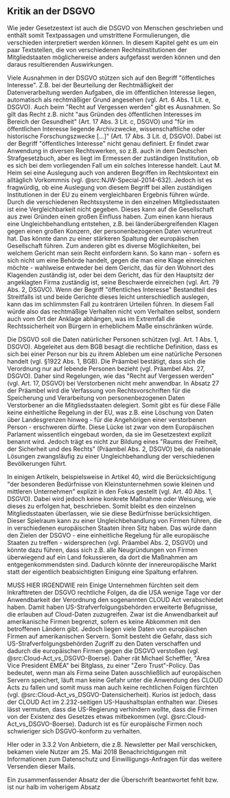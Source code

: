## Kritik an der DSGVO

Wie jeder Gesetzestext ist auch die DSGVO von Menschen geschrieben und enthält somit Textpassagen  und umstrittene Formulierungen, die verschieden interpretiert werden können. In diesem Kapitel geht es um ein paar Textstellen, die von verschiedenen Rechtsinstitutionen der Mitgliedstaaten möglicherweise anders aufgefasst werden können und den daraus resultierenden Auswirkungen.

Viele Ausnahmen in der DSGVO stützen sich auf den Begriff "öffentliches Interesse". Z.B. bei der Beurteilung der Rechtmäßigkeit der Datenverarbeitung werden Aufgaben, die im öffentlichen Interesse liegen, automatisch als rechtmäßiger Grund angesehen (vgl. Art. 6 Abs. 1 Lit. e, DSGVO). Auch beim "Recht auf Vergessen werden" gibt es Ausnahmen. So gilt das Recht z.B. nicht "aus Gründen des öffentlichen Interesses im Bereich der Gesundheit" (Art. 17 Abs. 3 Lit. c, DSGVO) und "für im öffentlichen Interesse liegende Archivzwecke, wissenschaftliche oder historische Forschungszwecke [...]" (Art. 17 Abs. 3 Lit. d, DSGVO). Dabei ist der Begriff "öffentliches Interesse" nicht genau definiert. Er findet zwar Anwendung in diversen Rechtswerken, so z.B. auch in dem Deutschen Strafgesetzbuch, aber es liegt im Ermessen der zuständigen Institution, ob es sich bei dem vorliegenden Fall um ein solches Interesse handelt. Laut M. Heim sei eine Auslegung auch von anderen Begriffen im Rechtskontext ein alltäglich Vorkommnis (vgl. @src:NJW-Special-2014-632). Jedoch ist es fragwürdig, ob eine Auslegung von diesem Begriff bei allen zuständigen Institutionen in der EU zu einem vergleichbaren Ergebnis führen würde. Durch die verschiedenen Rechtssysteme in den einzelnen Mitgliedsstaaten ist eine Vergleichbarkeit nicht gegeben. Dieses kann auf die Gesellschaft aus zwei Gründen einen großen Einfluss haben. Zum einen kann hieraus eine Ungleichbehandlung entstehen, z.B. bei länderübergreifenden Klagen gegen einen großen Konzern, der personenbezogenen Daten veruntreut hat. Das könnte dann zu einer stärkeren Spaltung der europäischen Gesellschaft führen. Zum anderen gibt es diverse Möglichkeiten, bei welchem Gericht man sein Recht einfordern kann. So kann man - sofern es sich nicht um eine Behörde handelt, gegen die man eine Klage einreichen möchte - wahlweise entweder bei dem Gericht, das für den Wohnort des Klagenden zuständig ist, oder bei dem Gericht, das für den Hauptsitz der angeklagten Firma zuständig ist, seine Beschwerde einreichen (vgl. Art. 79 Abs. 2, DSGVO). Wenn der Begriff "öffentliches Interesse" Bestandteil des Streitfalls ist und beide Gerichte dieses leicht unterschiedlich auslegen, kann das im schlimmsten Fall zu konträren Urteilen führen. In diesem Fall würde also das rechtmäßige Verhalten nicht vom Verhalten selbst, sondern auch vom Ort der Anklage abhängen, was im Extremfall die Rechtssicherheit von Bürgern in erheblichem Maße einschränken würde.

Die DSGVO soll die Daten natürlicher Personen schützen (vgl. Art. 1 Abs. 1, DSGVO). Abgeleitet aus dem BGB besagt die rechtliche Definition, dass es sich bei einer Person nur bis zu ihrem Ableben um eine natürliche Personen handelt (vgl. §1922 Abs. 1, BGB). Die Präambel bestätigt, dass sich die Verordnung nur auf lebende Personen bezieht (vgl. Präambel Abs. 27, DSGVO). Daher sind Regelungen, wie das "Recht auf Vergessen werden" (vgl. Art. 17, DSGVO) bei Verstorbenen nicht mehr anwendbar. In Absatz 27 der Präambel wird die Verfassung von Rechtsvorschriften für die Speicherung und Verarbeitung von personenbezogenen Daten Verstorbener an die Mitgliedsstaaten delegiert. Somit gibt es für diese Fälle keine einheitliche Regelung in der EU, was z.B. eine Löschung von Daten über Landesgrenzen hinweg - für die Angehörigen einer verstorbenen Person - erschweren dürfte. Diese Lücke ist zwar von dem Europäischen Parlament wissentlich eingebaut worden, da sie im Gesetzestext explizit benannt wird. Jedoch trägt es nicht zur Bildung eines "Raums der Freiheit, der Sicherheit und des Rechts" (Präambel Abs. 2, DSGVO) bei, da nationale Lösungen zwangsläufig zu einer Ungleichbehandlung der verschiedenen Bevölkerungen führt.

In einigen Artikeln, beispielsweise in Artikel 40, wird die Berücksichtigung "der besonderen Bedürfnisse von Kleinstunternehmen sowie kleinen und mittleren Unternehmen" explizit in den Fokus gestellt (vgl. Art. 40 Abs. 1, DSGVO). Dabei wird jedoch keine konkrete Maßnahme oder Weisung, wie dieses zu erfolgen hat, beschrieben. Somit bleibt es den einzelnen Mitgliedsstaaten überlassen, wie sie diese Bedürfnisse berücksichtigen. Dieser Spielraum kann zu einer Ungleichbehandlung von Firmen führen, die in verschiedenen europäischen Staaten ihren Sitz haben. Das würde dann den Zielen der DSGVO - eine einheitliche Regelung für alle europäische Staaten zu treffen - widersprechen (vgl. Präambel Abs. 2, DSGVO) und könnte dazu führen, dass sich z.B. alle Neugründungen von Firmen überwiegend auf ein Land fokussieren, da dort die Maßnahmen am entgegenkommendsten sind. Dadurch könnte der innereuropäische Markt statt der eigentlich beabsichtigten Einigung eine Spaltung erfahren.


MUSS HIER IRGENDWIE rein
Einige Unternehmen fürchten seit dem Inkrafttreten der DSGVO rechtliche Folgen, da die USA wenige Tage vor der Anwendbarkeit der Verordnung den sogenannten CLOUD Act verabschiedet haben. Damit haben US-Strafverfolgungsbehörden erweiterte Befugnisse, die erlauben auf Cloud-Daten zuzugreifen. Zwar ist die Anwendbarkeit auf amerikanische Firmen begrenzt, sofern es keine Abkommen mit den betroffenen Ländern gibt. Jedoch liegen viele Daten von europäischen Firmen auf amerikanischen Servern. Somit besteht die Gefahr, dass sich US-Strafverfolgungsbehörden Zugriff zu den Daten verschaffen und dadurch die europäischen Firmen gegen die DSGVO verstoßen (vgl. @src:Cloud-Act_vs_DSGVO-Boerse). Daher rät Michael Scheffler, "Area Vice President EMEA" bei Bitglass, zu einer "Zero Trust"-Policy. Das bedeutet, wenn man als Firma seine Daten ausschließlich auf europäischen Servern speichert, läuft man keine Gefahr unter die Anwendung des CLOUD Acts zu fallen und somit muss man auch keine rechtlichen Folgen fürchten (vgl. @src:Cloud-Act_vs_DSGVO-Datensicherheit). Kurios ist jedoch, dass der CLOUD Act im 2.232-seitigen US-Haushaltsplan enthalten war. Dieses lässt vermuten, dass die US-Regierung verhindern wollte, dass die Firmen von der Existenz des Gesetzes etwas mitbekommen (vgl. @src:Cloud-Act_vs_DSGVO-Boerse). Dadurch ist es für europäische Firmen noch schwieriger sich DSGVO-konform zu verhalten.

HIer oder in 3.3.2 Von Anbietern, die z.B. Newsletter per Mail verschicken, bekamen viele Nutzer am 25. Mai 2018 Benachrichtigungen mit Informationen zum Datenschutz und Einwilligungs-Anfragen für das weitere Versenden dieser Mails.

Ein zusammenfassender Absatz der die Überschrift beantwortet fehlt bzw. ist nur halb im voherigem Absatz
